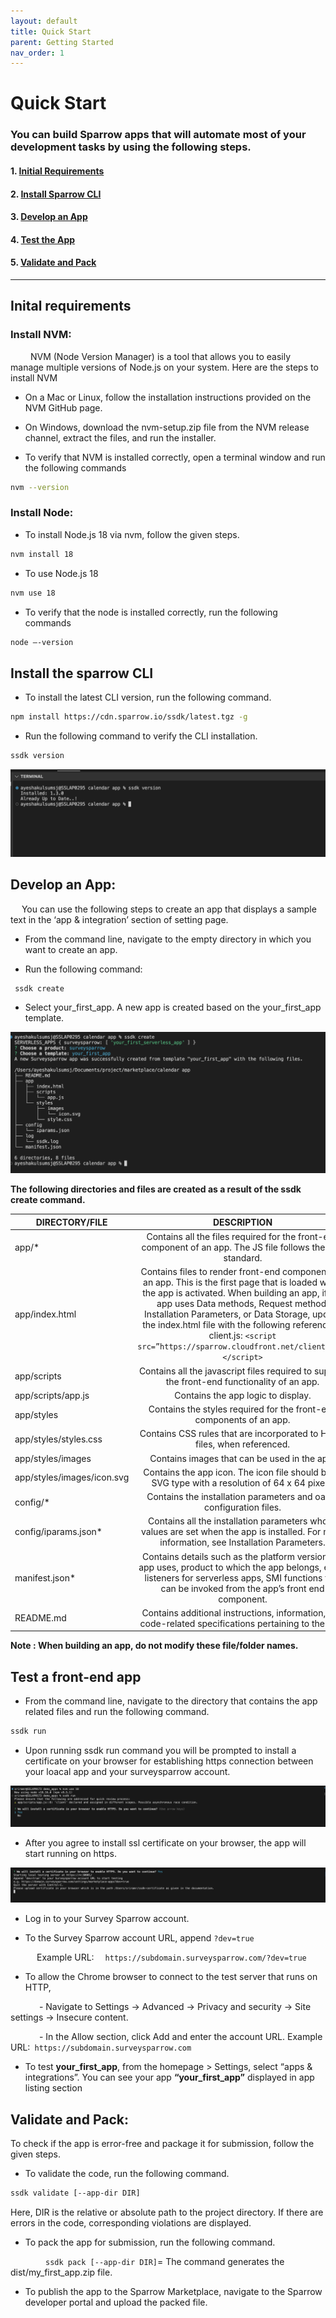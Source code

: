 ```yaml
---
layout: default
title: Quick Start
parent: Getting Started
nav_order: 1
---
```


# **Quick Start**

### You can build Sparrow apps that will automate most of your development tasks by using the following steps.

#### 1. [Initial Requirements](#inital-requirements)
#### 2. [Install Sparrow CLI](#install-the-sparrow-cli)
#### 3. [Develop an App](#develop-an-app)
#### 4. [Test the App](#test-a-front-end-app)
#### 5. [Validate and Pack](#validate-and-pack)

---

## **Inital requirements**

### **Install NVM**:

&emsp;&emsp; NVM (Node Version Manager) is a tool that allows you to easily manage multiple versions of Node.js on your system. Here are the steps to install NVM
 
 - On a Mac or Linux, follow the installation instructions provided on the NVM GitHub page.

- On Windows, download the nvm-setup.zip file from the NVM release channel, extract the files, and run the installer.

- To verify that NVM is installed correctly, open a terminal window and run the following commands

```bash 
nvm --version
```

### **Install Node:**

- To install Node.js 18 via nvm, follow the given steps.

```bash 
nvm install 18
```
- To use Node.js 18

```bash
nvm use 18
```

- To verify that the node is installed correctly, run the following commands

```bash 
node –-version
```

## **Install the sparrow CLI**

- To install the latest CLI version, run the following command.

```bash
npm install https://cdn.sparrow.io/ssdk/latest.tgz -g
```
- Run the following command to verify the CLI installation.

 ```bash
 ssdk version
 ```
 ![image-1](../../assets/image1.png)
 
## **Develop an App:**

&emsp; You can use the following steps to create an app that displays a sample text in the ‘app & integration’ section of setting page.

- From the command line, navigate to the empty directory in which you want to create an app.

- Run the following command:
```bash
 ssdk create
```
- Select your_first_app. A new app is created based on the your_first_app template.

 ![image-1](../../assets/image2.png)

 **The following directories and files are created as a result of the ssdk create command.**

| DIRECTORY/FILE | DESCRIPTION |
| ------------- |:-------------:|
| app/*      | Contains all the files required for the front-end component of an app. The JS file follows the ES5 standard.|
| app/index.html     | Contains files to render front-end components of an app. This is the first page that is loaded when the app is activated. When building an app, if the app uses Data methods, Request method, Installation Parameters, or Data Storage, update the index.html file with the following reference to client.js: `<script src=”https://sparrow.cloudfront.net/client.js"></script>`     |
| app/scripts | Contains all the javascript files required to support the front-end functionality of an app.  |
| app/scripts/app.js |  Contains the app logic to display. |
| app/styles|  Contains the styles required for the front-end components of an app. |
|app/styles/styles.css | Contains CSS rules that are incorporated to HTML files, when referenced.|
| app/styles/images | Contains images that can be used in the app. |
| app/styles/images/icon.svg | Contains the app icon. The icon file should be of SVG type with a resolution of 64 x 64 pixels. |
| config/* | Contains the installation parameters and oauth configuration files. |
| config/iparams.json* | Contains all the installation parameters whose values are set when the app is installed. For more information, see Installation Parameters. |
| manifest.json* | Contains details such as the platform version the app uses, product to which the app belongs, event listeners for serverless apps, SMI functions that can be invoked from the app’s front end component.|
| README.md | Contains additional instructions, information, and code-related specifications pertaining to the app.|


**Note : When building an app, do not modify these file/folder names.**

## **Test a front-end app**

- From the command line, navigate to the directory that contains the app related files and run the following command.

```bash
ssdk run 
```
- Upon running ssdk run command you will be prompted to install a certificate on your browser for establishing https connection between your loacal app and your surveysparrow account.

![image-5](../../assets/image5.png)
- After you agree to install ssl certificate on your browser, the app will start running on https.

![image-6](../../assets/image6.png)
- Log in to your Survey Sparrow account.

- To the Survey Sparrow account URL, append `?dev=true`

&emsp;&emsp;&emsp;Example URL:
&emsp;`https://subdomain.surveysparrow.com/?dev=true`

- To allow the Chrome browser to connect to the test server that runs on HTTP,

 &emsp;&emsp;&emsp; - Navigate to Settings -> Advanced -> Privacy and security -> Site settings -> Insecure content.

 &emsp;&emsp;&emsp; - In the Allow section, click Add and enter the account URL.
Example URL:` https://subdomain.surveysparrow.com`

- To test **your_first_app**, from the homepage > Settings, select “apps & integrations”. You can see your app **“your_first_app”** displayed in app listing section

## **Validate and Pack:**

To check if the app is error-free and package it for submission, follow the given steps.

- To validate the code, run the following command.
```bash
ssdk validate [--app-dir DIR]
```
Here, DIR is the relative or absolute path to the project directory. If there are errors in the code, corresponding violations are displayed.

- To pack the app for submission, run the following command.

&emsp;&emsp;&emsp;&emsp;`ssdk pack [--app-dir DIR]`= The command generates the dist/my_first_app.zip file.

- To publish the app to the Sparrow Marketplace, navigate to the Sparrow developer portal and upload the packed file.



